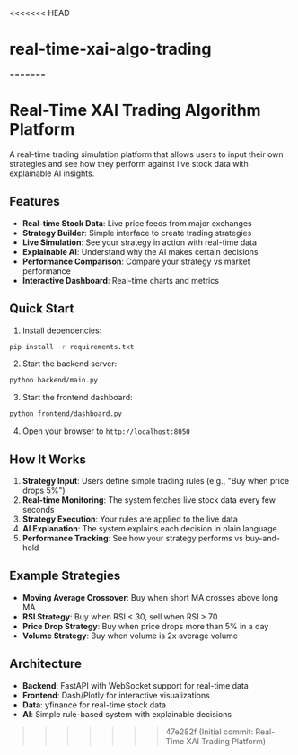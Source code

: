 <<<<<<< HEAD
# real-time-xai-algo-trading
=======
# Real-Time XAI Trading Algorithm Platform

A real-time trading simulation platform that allows users to input their own strategies and see how they perform against live stock data with explainable AI insights.

## Features

- **Real-time Stock Data**: Live price feeds from major exchanges
- **Strategy Builder**: Simple interface to create trading strategies
- **Live Simulation**: See your strategy in action with real-time data
- **Explainable AI**: Understand why the AI makes certain decisions
- **Performance Comparison**: Compare your strategy vs market performance
- **Interactive Dashboard**: Real-time charts and metrics

## Quick Start

1. Install dependencies:
```bash
pip install -r requirements.txt
```

2. Start the backend server:
```bash
python backend/main.py
```

3. Start the frontend dashboard:
```bash
python frontend/dashboard.py
```

4. Open your browser to `http://localhost:8050`

## How It Works

1. **Strategy Input**: Users define simple trading rules (e.g., "Buy when price drops 5%")
2. **Real-time Monitoring**: The system fetches live stock data every few seconds
3. **Strategy Execution**: Your rules are applied to the live data
4. **AI Explanation**: The system explains each decision in plain language
5. **Performance Tracking**: See how your strategy performs vs buy-and-hold

## Example Strategies

- **Moving Average Crossover**: Buy when short MA crosses above long MA
- **RSI Strategy**: Buy when RSI < 30, sell when RSI > 70
- **Price Drop Strategy**: Buy when price drops more than 5% in a day
- **Volume Strategy**: Buy when volume is 2x average volume

## Architecture

- **Backend**: FastAPI with WebSocket support for real-time data
- **Frontend**: Dash/Plotly for interactive visualizations
- **Data**: yfinance for real-time stock data
- **AI**: Simple rule-based system with explainable decisions 
>>>>>>> 47e282f (Initial commit: Real-Time XAI Trading Platform)
